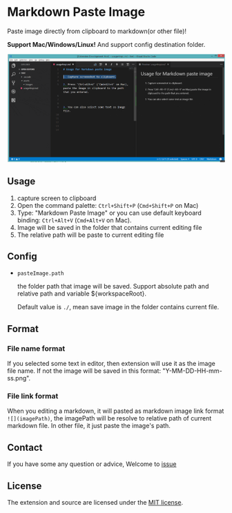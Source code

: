 # Markdown Paste Image

Paste image directly from clipboard to markdown(or other file)!

**Support Mac/Windows/Linux!** And support config destination folder.

![paste-image](./res/markdown_paste_image_demo-compressor.gif)

## Usage

1. capture screen to clipboard
1. Open the command palette: `Ctrl+Shift+P` (`Cmd+Shift+P` on Mac)
1. Type: "Markdown Paste Image" or you can use default keyboard binding: `Ctrl+Alt+V` (`Cmd+Alt+V` on Mac).
1. Image will be saved in the folder that contains current editing file
1. The relative path will be paste to current editing file

## Config

- `pasteImage.path`

    the folder path that image will be saved. Support absolute path and relative path and variable ${workspaceRoot}.

    Default value is `./`, mean save image in the folder contains current file.

## Format

### File name format

If you selected some text in editor, then extension will use it as the image file name.
If not the image will be saved in this format: "Y-MM-DD-HH-mm-ss.png".

### File link format

When you editing a markdown, it will pasted as markdown image link format `![](imagePath)`, the imagePath will be resolve to relative path of current markdown file. In other file, it just paste the image's path.

## Contact

If you have some any question or advice, Welcome to [issue](https://github.com/telesoho/vscode-markdown-paste-image/issues)


## License

The extension and source are licensed under the [MIT license](LICENSE.txt).
